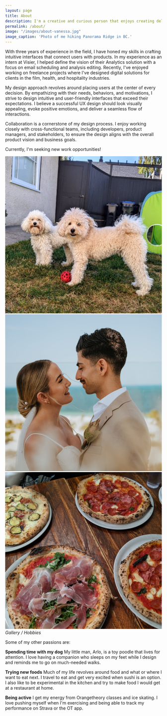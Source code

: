 ```yaml
---
layout: page
title: About
description: I'm a creative and curious person that enjoys creating delightful and meaningful digital experiences.
permalink: /about/
image: "/images/about-vanessa.jpg"
image_caption: 'Photo of me hiking Panorama Ridge in BC.'
---
```

With three years of experience in the field, I have honed my skills in crafting intuitive interfaces that connect users with products. In my experience as an intern at Visier, I helped define the vision of their Analytics solution with a focus on email scheduling and analysis editing. Recently, I've enjoyed working on freelance projects where I've designed digital solutions for clients in the film, health, and hospitality industries. 

My design approach revolves around placing users at the center of every decision. By empathizing with their needs, behaviors, and motivations, I strive to design intuitive and user-friendly interfaces that exceed their expectations. I believe a successful UX design should look visually appealing, evoke positive emotions, and deliver a seamless flow of interactions.

Collaboration is a cornerstone of my design process. I enjoy working closely with cross-functional teams, including developers, product managers, and stakeholders, to ensure the design aligns with the overall product vision and business goals.

Currently, I'm seeking new work opportunities!

<div class="gallery-box">
  <div class="gallery">
    <img src="/images/about-arlo.jpg" loading="lazy">
    <img src="/images/about-family.jpg" loading="lazy">
    <img src="/images/about-foodie.jpg" loading="lazy">
  </div>
  <em>Gallery / Hobbies</em>
</div>

Some of my other passions are: 

**Spending time with my dog** 
My little man, Arlo, is a toy poodle that lives for attention. I love having a companion who sleeps on my feet while I design and reminds me to go on much-needed walks.

**Trying new foods** 
Much of my life revolves around food and what or where I want to eat next. I travel to eat and get very excited when sushi is an option. I also like to be experimental in the kitchen and try to make food I would get at a restaurant at home.

**Being active** 
I get my energy from Orangetheory classes and ice skating. I love pushing myself when I'm exercising and being able to track my performance on Strava or the OT app. 